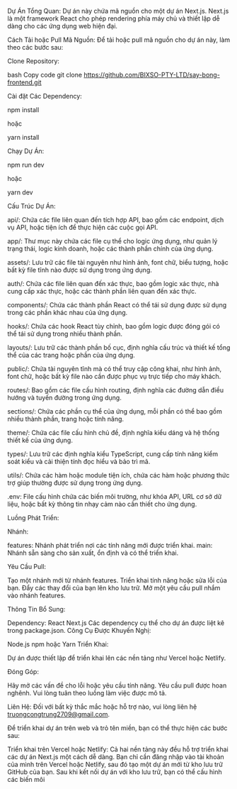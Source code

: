 Dự Án Tổng Quan:
Dự án này chứa mã nguồn cho một dự án Next.js. Next.js là một framework React cho phép rendering phía máy chủ và thiết lập dễ dàng cho các ứng dụng web hiện đại.

Cách Tải hoặc Pull Mã Nguồn:
Để tải hoặc pull mã nguồn cho dự án này, làm theo các bước sau:

Clone Repository:

bash
Copy code
git clone https://github.com/BIXSO-PTY-LTD/say-bong-frontend.git

Cài đặt Các Dependency:


npm install

hoặc

yarn install


Chạy Dự Án:

npm run dev

hoặc

yarn dev

Cấu Trúc Dự Án:

api/: Chứa các file liên quan đến tích hợp API, bao gồm các endpoint, dịch vụ API, hoặc tiện ích để thực hiện các cuộc gọi API.

app/: Thư mục này chứa các file cụ thể cho logic ứng dụng, như quản lý trạng thái, logic kinh doanh, hoặc các thành phần chính của ứng dụng.

assets/: Lưu trữ các file tài nguyên như hình ảnh, font chữ, biểu tượng, hoặc bất kỳ file tĩnh nào được sử dụng trong ứng dụng.

auth/: Chứa các file liên quan đến xác thực, bao gồm logic xác thực, nhà cung cấp xác thực, hoặc các thành phần liên quan đến xác thực.

components/: Chứa các thành phần React có thể tái sử dụng được sử dụng trong các phần khác nhau của ứng dụng.

hooks/: Chứa các hook React tùy chỉnh, bao gồm logic được đóng gói có thể tái sử dụng trong nhiều thành phần.

layouts/: Lưu trữ các thành phần bố cục, định nghĩa cấu trúc và thiết kế tổng thể của các trang hoặc phần của ứng dụng.

public/: Chứa tài nguyên tĩnh mà có thể truy cập công khai, như hình ảnh, font chữ, hoặc bất kỳ file nào cần được phục vụ trực tiếp cho máy khách.

routes/: Bao gồm các file cấu hình routing, định nghĩa các đường dẫn điều hướng và tuyến đường trong ứng dụng.

sections/: Chứa các phần cụ thể của ứng dụng, mỗi phần có thể bao gồm nhiều thành phần, trang hoặc tính năng.

theme/: Chứa các file cấu hình chủ đề, định nghĩa kiểu dáng và hệ thống thiết kế của ứng dụng.

types/: Lưu trữ các định nghĩa kiểu TypeScript, cung cấp tính năng kiểm soát kiểu và cải thiện tính đọc hiểu và bảo trì mã.

utils/: Chứa các hàm hoặc module tiện ích, chứa các hàm hoặc phương thức trợ giúp thường được sử dụng trong ứng dụng.

.env: File cấu hình chứa các biến môi trường, như khóa API, URL cơ sở dữ liệu, hoặc bất kỳ thông tin nhạy cảm nào cần thiết cho ứng dụng.

Luồng Phát Triển:

Nhánh:

features: Nhánh phát triển nơi các tính năng mới được triển khai.
main: Nhánh sẵn sàng cho sản xuất, ổn định và có thể triển khai.

Yêu Cầu Pull:

Tạo một nhánh mới từ nhánh features.
Triển khai tính năng hoặc sửa lỗi của bạn.
Đẩy các thay đổi của bạn lên kho lưu trữ.
Mở một yêu cầu pull nhắm vào nhánh features.

Thông Tin Bổ Sung:

Dependency:
React
Next.js
Các dependency cụ thể cho dự án được liệt kê trong package.json.
Công Cụ Được Khuyến Nghị:

Node.js
npm hoặc Yarn
Triển Khai:

Dự án được thiết lập để triển khai lên các nền tảng như Vercel hoặc Netlify.

Đóng Góp:

Hãy mở các vấn đề cho lỗi hoặc yêu cầu tính năng.
Yêu cầu pull được hoan nghênh. Vui lòng tuân theo luồng làm việc được mô tả.

Liên Hệ:
Đối với bất kỳ thắc mắc hoặc hỗ trợ nào, vui lòng liên hệ truongcongtrung2709@gmail.com.

Để triển khai dự án trên web và trỏ tên miền, bạn có thể thực hiện các bước sau:

Triển khai trên Vercel hoặc Netlify: Cả hai nền tảng này đều hỗ trợ triển khai các dự án Next.js một cách dễ dàng. Bạn chỉ cần đăng nhập vào tài khoản của mình trên Vercel hoặc Netlify, sau đó tạo một dự án mới từ kho lưu trữ GitHub của bạn. Sau khi kết nối dự án với kho lưu trữ, bạn có thể cấu hình các biến môi
